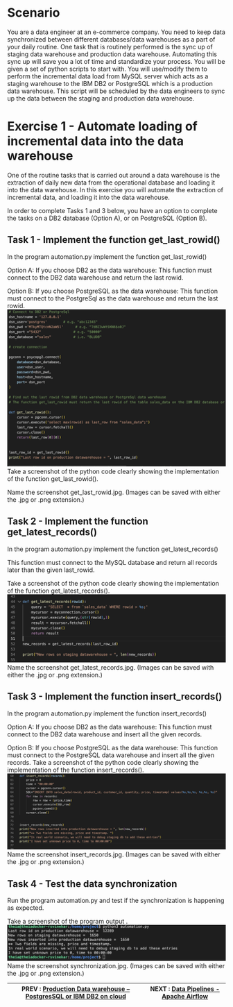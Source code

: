 # Scenario
You are a data engineer at an e-commerce company. You need to keep data synchronized between different databases/data warehouses as a part of your daily routine. One task that is routinely performed is the sync up of staging data warehouse and production data warehouse. Automating this sync up will save you a lot of time and standardize your process. You will be given a set of python scripts to start with. You will use/modify them to perform the incremental data load from MySQL server which acts as a staging warehouse to the IBM DB2 or PostgreSQL which is a production data warehouse. This script will be scheduled by the data engineers to sync up the data between the staging and production data warehouse.


# Exercise 1 - Automate loading of incremental data into the data warehouse
One of the routine tasks that is carried out around a data warehouse is the extraction of daily new data from the operational database and loading it into the data warehouse. In this exercise you will automate the extraction of incremental data, and loading it into the data warehouse.

In order to complete Tasks 1 and 3 below, you have an option to complete the tasks on a DB2 database (Option A), or on PostgreSQL (Option B).

## Task 1 - Implement the function get_last_rowid()
In the program automation.py implement the function get_last_rowid()

Option A: If you choose DB2 as the data warehouse:
This function must connect to the DB2 data warehouse and return the last rowid.

Option B: If you choose PostgreSQL as the data warehouse:
This function must connect to the PostgreSql as the data warehouse and return the last rowid.
![Screenshot Materrialized query](workscreenshots/get_last_rowid.png)
Take a screenshot of the python code clearly showing the implementation of the function get_last_rowid().

Name the screenshot get_last_rowid.jpg. (Images can be saved with either the .jpg or .png extension.)

## Task 2 - Implement the function get_latest_records()
In the program automation.py implement the function get_latest_records()

This function must connect to the MySQL database and return all records later than the given last_rowid.

Take a screenshot of the python code clearly showing the implementation of the function get_latest_records().
![Screenshot Materrialized query](workscreenshots/get_latest_records.png)
Name the screenshot get_latest_records.jpg. (Images can be saved with either the .jpg or .png extension.)

## Task 3 - Implement the function insert_records()
In the program automation.py implement the function insert_records()

Option A: If you choose DB2 as the data warehouse:
This function must connect to the DB2 data warehouse and insert all the given records.

Option B: If you choose PostgreSQL as the data warehouse:
This function must connect to the PostgreSQL data warehouse and insert all the given records.
Take a screenshot of the python code clearly showing the implementation of the function insert_records().
![Screenshot Materrialized query](workscreenshots/insert_records.png)
Name the screenshot insert_records.jpg. (Images can be saved with either the .jpg or .png extension.)

## Task 4 - Test the data synchronization
Run the program automation.py and test if the synchronization is happening as expected.

Take a screenshot of the program output .
![Screenshot Materrialized query](workscreenshots/synchronization.png)
Name the screenshot synchronization.jpg. (Images can be saved with either the .jpg or .png extension.)

|  PREV : [Production Data warehouse – PostgresSQL or IBM DB2 on cloud](Production.md)  | NEXT : [Data Pipelines - Apache Airflow](Airflow.md)
|---|---|

